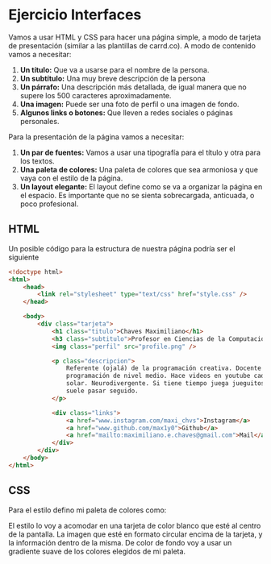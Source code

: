 # Ejercicio Interfaces
Vamos a usar HTML y CSS para hacer una página simple, a modo de tarjeta de presentación (similar a las plantillas de carrd.co). A modo de contenido vamos a necesitar:
1. __Un título:__ Que va a usarse para el nombre de la persona.
2. __Un subtítulo:__ Una muy breve descripción de la persona
3. __Un párrafo:__ Una descripción más detallada, de igual manera que no supere los 500 caracteres aproximadamente.
4. __Una imagen:__ Puede ser una foto de perfil o una imagen de fondo.
5. __Algunos links o botones:__ Que lleven a redes sociales o páginas personales.

Para la presentación de la página vamos a necesitar:
1. __Un par de fuentes:__ Vamos a usar una tipografía para el título y otra para los textos.
2. __Una paleta de colores:__ Una paleta de colores que sea armoniosa y que vaya con el estilo de la página.
3. __Un layout elegante:__ El layout define como se va a organizar la página en el espacio. Es importante que no se sienta sobrecargada, anticuada, o poco profesional.

<!-- TODO: agregar paso a paso de la actividad?. -->
## HTML
Un posible código para la estructura de nuestra página podría ser el siguiente
```html
<!doctype html>
<html>
    <head>
        <link rel="stylesheet" type="text/css" href="style.css" />
    </head>

    <body>
        <div class="tarjeta">
            <h1 class="titulo">Chaves Maximiliano</h1>
            <h3 class="subtitulo">Profesor en Ciencias de la Computación</h3>
            <img class="perfil" src="profile.png" />

            <p class="descripcion">
                Referente (ojalá) de la programación creativa. Docente
                programación de nivel medio. Hace videos en youtube cada eclipse
                solar. Neurodivergente. Si tiene tiempo juega jueguitos. No
                suele pasar seguido.
            </p>

            <div class="links">
                <a href="www.instagram.com/maxi_chvs">Instagram</a>
                <a href="www.github.com/max1y0">Github</a>
                <a href="mailto:maximiliano.e.chaves@gmail.com">Mail</a>
            </div>
        </div>
    </body>
</html>
```

## CSS
Para el estilo defino mi paleta de colores como:
<!-- Buscar como poner hex colors -->
El estilo lo voy a acomodar en una tarjeta de color blanco que esté al centro de la pantalla. La imagen que esté en formato circular encima de la tarjeta, y la información dentro de la misma. De color de fondo voy a usar un gradiente suave de los colores elegidos de mi paleta.
<!-- Agregar el css -->
